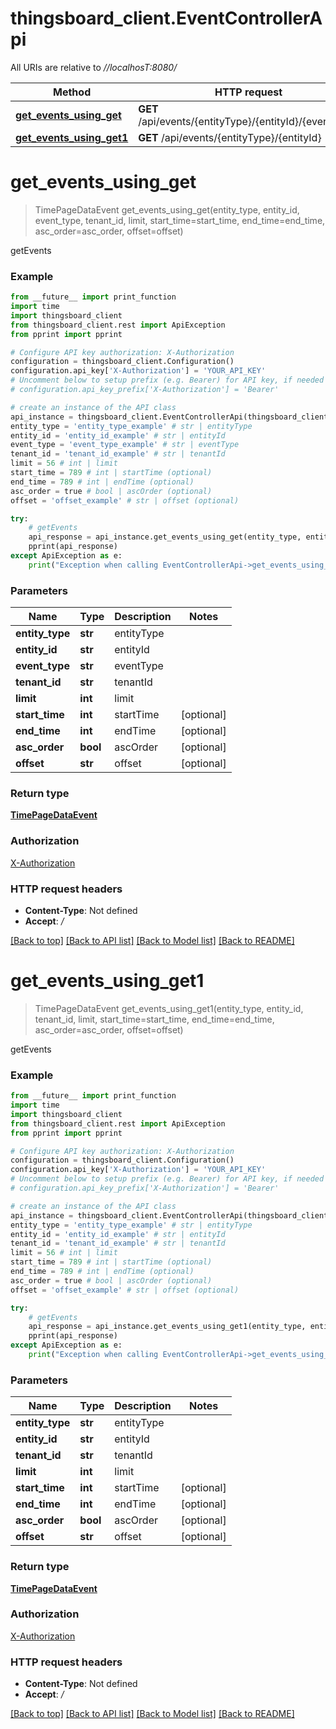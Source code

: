 # thingsboard_client.EventControllerApi

All URIs are relative to *//localhosT:8080/*

Method | HTTP request | Description
------------- | ------------- | -------------
[**get_events_using_get**](EventControllerApi.md#get_events_using_get) | **GET** /api/events/{entityType}/{entityId}/{eventType} | getEvents
[**get_events_using_get1**](EventControllerApi.md#get_events_using_get1) | **GET** /api/events/{entityType}/{entityId} | getEvents

# **get_events_using_get**
> TimePageDataEvent get_events_using_get(entity_type, entity_id, event_type, tenant_id, limit, start_time=start_time, end_time=end_time, asc_order=asc_order, offset=offset)

getEvents

### Example
```python
from __future__ import print_function
import time
import thingsboard_client
from thingsboard_client.rest import ApiException
from pprint import pprint

# Configure API key authorization: X-Authorization
configuration = thingsboard_client.Configuration()
configuration.api_key['X-Authorization'] = 'YOUR_API_KEY'
# Uncomment below to setup prefix (e.g. Bearer) for API key, if needed
# configuration.api_key_prefix['X-Authorization'] = 'Bearer'

# create an instance of the API class
api_instance = thingsboard_client.EventControllerApi(thingsboard_client.ApiClient(configuration))
entity_type = 'entity_type_example' # str | entityType
entity_id = 'entity_id_example' # str | entityId
event_type = 'event_type_example' # str | eventType
tenant_id = 'tenant_id_example' # str | tenantId
limit = 56 # int | limit
start_time = 789 # int | startTime (optional)
end_time = 789 # int | endTime (optional)
asc_order = true # bool | ascOrder (optional)
offset = 'offset_example' # str | offset (optional)

try:
    # getEvents
    api_response = api_instance.get_events_using_get(entity_type, entity_id, event_type, tenant_id, limit, start_time=start_time, end_time=end_time, asc_order=asc_order, offset=offset)
    pprint(api_response)
except ApiException as e:
    print("Exception when calling EventControllerApi->get_events_using_get: %s\n" % e)
```

### Parameters

Name | Type | Description  | Notes
------------- | ------------- | ------------- | -------------
 **entity_type** | **str**| entityType | 
 **entity_id** | **str**| entityId | 
 **event_type** | **str**| eventType | 
 **tenant_id** | **str**| tenantId | 
 **limit** | **int**| limit | 
 **start_time** | **int**| startTime | [optional] 
 **end_time** | **int**| endTime | [optional] 
 **asc_order** | **bool**| ascOrder | [optional] 
 **offset** | **str**| offset | [optional] 

### Return type

[**TimePageDataEvent**](TimePageDataEvent.md)

### Authorization

[X-Authorization](../README.md#X-Authorization)

### HTTP request headers

 - **Content-Type**: Not defined
 - **Accept**: */*

[[Back to top]](#) [[Back to API list]](../README.md#documentation-for-api-endpoints) [[Back to Model list]](../README.md#documentation-for-models) [[Back to README]](../README.md)

# **get_events_using_get1**
> TimePageDataEvent get_events_using_get1(entity_type, entity_id, tenant_id, limit, start_time=start_time, end_time=end_time, asc_order=asc_order, offset=offset)

getEvents

### Example
```python
from __future__ import print_function
import time
import thingsboard_client
from thingsboard_client.rest import ApiException
from pprint import pprint

# Configure API key authorization: X-Authorization
configuration = thingsboard_client.Configuration()
configuration.api_key['X-Authorization'] = 'YOUR_API_KEY'
# Uncomment below to setup prefix (e.g. Bearer) for API key, if needed
# configuration.api_key_prefix['X-Authorization'] = 'Bearer'

# create an instance of the API class
api_instance = thingsboard_client.EventControllerApi(thingsboard_client.ApiClient(configuration))
entity_type = 'entity_type_example' # str | entityType
entity_id = 'entity_id_example' # str | entityId
tenant_id = 'tenant_id_example' # str | tenantId
limit = 56 # int | limit
start_time = 789 # int | startTime (optional)
end_time = 789 # int | endTime (optional)
asc_order = true # bool | ascOrder (optional)
offset = 'offset_example' # str | offset (optional)

try:
    # getEvents
    api_response = api_instance.get_events_using_get1(entity_type, entity_id, tenant_id, limit, start_time=start_time, end_time=end_time, asc_order=asc_order, offset=offset)
    pprint(api_response)
except ApiException as e:
    print("Exception when calling EventControllerApi->get_events_using_get1: %s\n" % e)
```

### Parameters

Name | Type | Description  | Notes
------------- | ------------- | ------------- | -------------
 **entity_type** | **str**| entityType | 
 **entity_id** | **str**| entityId | 
 **tenant_id** | **str**| tenantId | 
 **limit** | **int**| limit | 
 **start_time** | **int**| startTime | [optional] 
 **end_time** | **int**| endTime | [optional] 
 **asc_order** | **bool**| ascOrder | [optional] 
 **offset** | **str**| offset | [optional] 

### Return type

[**TimePageDataEvent**](TimePageDataEvent.md)

### Authorization

[X-Authorization](../README.md#X-Authorization)

### HTTP request headers

 - **Content-Type**: Not defined
 - **Accept**: */*

[[Back to top]](#) [[Back to API list]](../README.md#documentation-for-api-endpoints) [[Back to Model list]](../README.md#documentation-for-models) [[Back to README]](../README.md)

